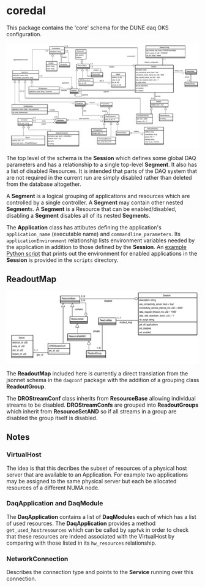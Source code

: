 # coredal
This package contains the 'core' schema for the DUNE daq OKS configuration.

  ![schema](schema.png)

The top level of the schema is the **Session** which defines some global
DAQ parameters and has a relationship to a single top-level **Segment**.
It also has a list of disabled Resources. It is intended that parts of
the DAQ system that are not required in the current run are simply
disabled rather than deleted from the database altogether.

A **Segment** is a logical grouping of applications and resources which
are controlled by a single controller. A **Segment** may contain other
nested **Segment**s. A **Segment** is a Resource that can be enabled/disabled,
disabling a **Segment** disables all of its nested **Segment**s.

The **Application** class has attibutes defining the application's
 `application_name` (executable name) and `commandline_parameters`. Its
 `applicationEnvironment` relationship lists environment variables needed by the
 application in addition to those defined by the **Session**. An
 [example Python script](https://github.com/DUNE-DAQ/coredal/blob/develop/scripts/app_environment.py)
 that prints out the environment for enabled applications in the
 **Session** is provided in the `scripts` directory.

## ReadoutMap

 ![ReadoutMap schema](ReadoutMap.png)

 The **ReadoutMap** included here is currently a direct translation
from the jsonnet schema in the `daqconf` package with the addition of
a grouping class **ReadoutGroup**.

 The **DROStreamConf** class inherits from **ResourceBase** allowing
individual streams to be disabled.  **DROStreamConfs** are grouped
into **ReadoutGroups** which inherit from **ResourceSetAND** so if all
streams in a group are disabled the group itself is disabled.


## Notes

### VirtualHost

 The idea is that this decribes the subset of resources of a physical
host server that are available to an Application. For example two
applications may be assigned to the same physical server but each be
allocated resources of a different NUMA node.

### **DaqApplication** and **DaqModule**

 The **DaqApplication** contains a list of **DaqModule**s each of which has a
list of used resources. The **DaqApplication** provides a method
`get_used_hostresources` which can be called by `appfwk` in order to check
that these resources are indeed associated with the VirtualHost by
comparing with those listed in its `hw_resources` relationship.

### NetworkConnection
  Describes the connection type and points to the **Service** running over this connection.
